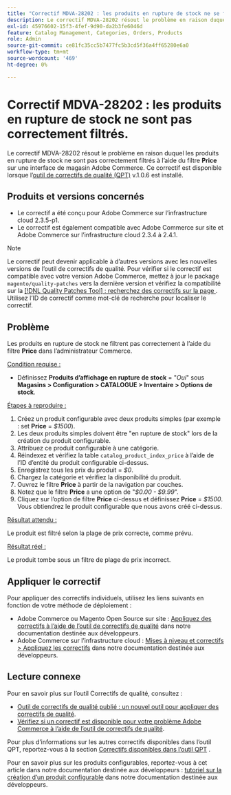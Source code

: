 ```yaml
---
title: "Correctif MDVA-28202 : les produits en rupture de stock ne se filtrent pas correctement"
description: Le correctif MDVA-28202 résout le problème en raison duquel les produits en rupture de stock ne sont pas correctement filtrés à l’aide du filtre **Price** sur un serveur frontal de magasin Adobe Commerce. Ce correctif est disponible lorsque l’[outil de correctifs de qualité (QPT)](https://devdocs.magento.com/guides/v2.4/comp-mgr/patching.html#mqp) v.1.0.6 est installé.
exl-id: 45976602-15f3-4fef-9d90-da2b3fe6046d
feature: Catalog Management, Categories, Orders, Products
role: Admin
source-git-commit: ce81fc35cc5b7477fc5b3cd5f36a4ff65280e6a0
workflow-type: tm+mt
source-wordcount: '469'
ht-degree: 0%

---
```


# Correctif MDVA-28202 : les produits en rupture de stock ne sont pas correctement filtrés.

Le correctif MDVA-28202 résout le problème en raison duquel les produits en rupture de stock ne sont pas correctement filtrés à l’aide du filtre **Price** sur une interface de magasin Adobe Commerce. Ce correctif est disponible lorsque l’[outil de correctifs de qualité (QPT)](https://devdocs.magento.com/guides/v2.4/comp-mgr/patching.html#mqp) v.1.0.6 est installé.

## Produits et versions concernés

* Le correctif a été conçu pour Adobe Commerce sur l’infrastructure cloud 2.3.5-p1.
* Le correctif est également compatible avec Adobe Commerce sur site et Adobe Commerce sur l’infrastructure cloud 2.3.4 à 2.4.1.

>[!NOTE]
>
>Le correctif peut devenir applicable à d’autres versions avec les nouvelles versions de l’outil de correctifs de qualité. Pour vérifier si le correctif est compatible avec votre version Adobe Commerce, mettez à jour le package `magento/quality-patches` vers la dernière version et vérifiez la compatibilité sur la [[!DNL Quality Patches Tool] : recherchez des correctifs sur la page ](https://devdocs.magento.com/quality-patches/tool.html#patch-grid). Utilisez l’ID de correctif comme mot-clé de recherche pour localiser le correctif.

## Problème

Les produits en rupture de stock ne filtrent pas correctement à l’aide du filtre **Price** dans l’administrateur Commerce.

<u>Condition requise :</u>

* Définissez **Produits d’affichage en rupture de stock** = &quot;*Oui*&quot; sous **Magasins > Configuration > CATALOGUE > Inventaire > Options de stock**.

<u>Étapes à reproduire :</u>

1. Créez un produit configurable avec deux produits simples (par exemple : set **Price** = *$1500*).
1. Les deux produits simples doivent être &quot;en rupture de stock&quot; lors de la création du produit configurable.
1. Attribuez ce produit configurable à une catégorie.
1. Réindexez et vérifiez la table `catalog_product_index_price` à l’aide de l’ID d’entité du produit configurable ci-dessus.
1. Enregistrez tous les prix du produit = *$0*.
1. Chargez la catégorie et vérifiez la disponibilité du produit.
1. Ouvrez le filtre **Price** à partir de la navigation par couches.
1. Notez que le filtre **Price** a une option de &quot;*$0.00 - $9.99*&quot;.
1. Cliquez sur l’option de filtre **Price** ci-dessus et définissez **Price** = *$1500*. Vous obtiendrez le produit configurable que nous avons créé ci-dessus.

<u>Résultat attendu :</u>

Le produit est filtré selon la plage de prix correcte, comme prévu.

<u>Résultat réel :</u>

Le produit tombe sous un filtre de plage de prix incorrect.

## Appliquer le correctif

Pour appliquer des correctifs individuels, utilisez les liens suivants en fonction de votre méthode de déploiement :

* Adobe Commerce ou Magento Open Source sur site : [Appliquez des correctifs à l’aide de l’outil de correctifs de qualité](https://devdocs.magento.com/guides/v2.4/comp-mgr/patching/mqp.html) dans notre documentation destinée aux développeurs.
* Adobe Commerce sur l’infrastructure cloud : [Mises à niveau et correctifs > Appliquez les correctifs](https://devdocs.magento.com/cloud/project/project-patch.html) dans notre documentation destinée aux développeurs.

## Lecture connexe

Pour en savoir plus sur l’outil Correctifs de qualité, consultez :

* [Outil de correctifs de qualité publié : un nouvel outil pour appliquer des correctifs de qualité](/help/announcements/adobe-commerce-announcements/magento-quality-patches-released-new-tool-to-self-serve-quality-patches.md).
* [Vérifiez si un correctif est disponible pour votre problème Adobe Commerce à l’aide de l’outil de correctifs de qualité](/help/support-tools/patches-available-in-qpt-tool/check-patch-for-magento-issue-with-magento-quality-patches.md).

Pour plus d’informations sur les autres correctifs disponibles dans l’outil QPT, reportez-vous à la section [Correctifs disponibles dans l’outil QPT](https://support.magento.com/hc/en-us/sections/360010506631-Patches-available-in-QPT-tool-) .

Pour en savoir plus sur les produits configurables, reportez-vous à cet article dans notre documentation destinée aux développeurs : [tutoriel sur la création d’un produit configurable](https://devdocs.magento.com/guides/v2.4/rest/tutorials/configurable-product/config-product-intro.html) dans notre documentation destinée aux développeurs.
